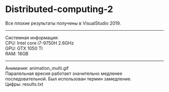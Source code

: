 # Distributed-computing-2 <br>
Все плохие результаты получены в VisualStudio 2019.
<hr>
Системная информация: <br>
CPU: Intel core i7-9750H 2.6GHz <br>
GPU: GTX 1050 TI <br>
RAM: 16GB <br>
<hr>
Анимания: animation_multi.gif <br>
Паралельная вресия работает значительно медленее последовательной. Был использован термин замедление.<br>
Цифры: results.txt <br>